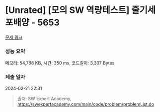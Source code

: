 # [Unrated] [모의 SW 역량테스트] 줄기세포배양 - 5653 

[문제 링크](https://swexpertacademy.com/main/code/problem/problemDetail.do?contestProbId=AWXRJ8EKe48DFAUo) 

### 성능 요약

메모리: 54,768 KB, 시간: 350 ms, 코드길이: 3,307 Bytes

### 제출 일자

2024-02-21 22:31



> 출처: SW Expert Academy, https://swexpertacademy.com/main/code/problem/problemList.do